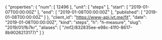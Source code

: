 {
  "properties": {
    "num": [
      12496
    ],
    "unit": [
      "steps"
    ],
    "start": [
      "2019-01-07T00:00:00Z"
    ],
    "end": [
      "2019-01-08T00:00:00Z"
    ],
    "published": [
      "2019-01-08T00:00:00Z"
    ]
  },
  "client_id": "https://www-api.jvt.me/fit",
  "date": "2019-01-08T00:00:00Z",
  "kind": "steps",
  "h": "h-measure",
  "slug": "2019/01/fb7kr",
  "aliases": [
    "/mf2/832835ee-e98c-41f0-8617-8b9026213177/"
  ]
}
